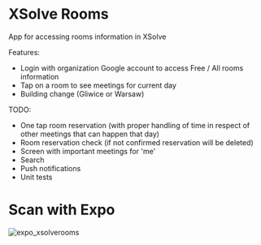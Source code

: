 # XSolve Rooms
App for accessing rooms information in XSolve

Features:

* Login with organization Google account to access Free / All rooms information
* Tap on a room to see meetings for current day
* Building change (Gliwice or Warsaw)

TODO:

* One tap room reservation (with proper handling of time in respect of other meetings that can happen that day)
* Room reservation check (if not confirmed reservation will be deleted)
* Screen with important meetings for 'me'
* Search
* Push notifications
* Unit tests

# Scan with Expo 

![expo_xsolverooms](https://user-images.githubusercontent.com/5389160/38808305-ef9fdc3e-417f-11e8-8ac2-235e7fe0c1b4.png)
